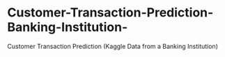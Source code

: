 # Customer-Transaction-Prediction-Banking-Institution-
Customer Transaction Prediction (Kaggle Data from a Banking Institution)
